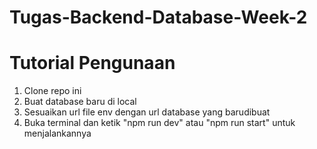 # Tugas-Backend-Database-Week-2
# Tutorial Pengunaan
  1. Clone repo ini
  2. Buat database baru di local
  3. Sesuaikan url file env dengan url database yang barudibuat
  4. Buka terminal dan ketik "npm run dev" atau "npm run start" untuk menjalankannya
